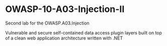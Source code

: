 # OWASP-10-A03-Injection-II

Second lab for the OWASP.A03.Injection

Vulnerable and secure self-contained data access plugin layers built on top of a clean web application architecture written with .NET
